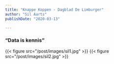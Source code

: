 ```yaml
---
title: "Knappe Koppen - Dagblad De Limburger"
author: "Sil Aarts"
publishDate: "2020-03-13"

---
```


### “Data is kennis”

{{< figure src="/post/images/sil1.jpg" >}}
{{< figure src="/post/images/sil2.jpg" >}}



